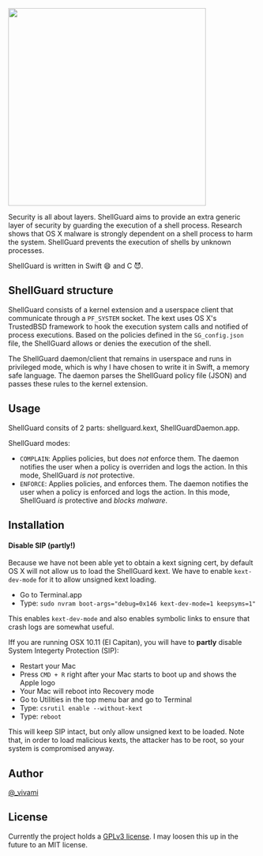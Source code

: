 <img src="http://cl.ly/fSwN/logo_large.png" width="400">

Security is all about layers. ShellGuard aims to provide an extra generic layer of security by guarding the execution of a shell process. Research shows that OS X malware is strongly dependent on a shell process to harm the system. ShellGuard prevents the execution of shells by unknown processes.

ShellGuard is written in Swift :smile: and C :smiling_imp:.


## ShellGuard structure
ShellGuard consists of a kernel extension and a userspace client that communicate through a `PF_SYSTEM` socket. The kext uses OS X's TrustedBSD framework to hook the execution system calls and notified of process executions. Based on the policies defined in the `SG_config.json` file, the ShellGuard allows or denies the execution of the shell.

The ShellGuard daemon/client that remains in userspace and runs in privileged mode, which is why I have chosen to write it in Swift, a memory safe language. The daemon parses the ShellGuard policy file (JSON) and passes these rules to the kernel extension.


## Usage
ShellGuard consits of 2 parts: shellguard.kext, ShellGuardDaemon.app.

ShellGuard modes:
- `COMPLAIN`: Applies policies, but does _not_ enforce them. The daemon notifies the user when a policy is overriden and logs the action. In this mode, ShellGuard _is not_ protective.
- `ENFORCE`: Applies policies, and enforces them. The daemon notifies the user when a policy is enforced and logs the action. In this mode, ShellGuard _is_ protective and _blocks malware_.


## Installation

#### Disable SIP (partly!)
Because we have not been able yet to obtain a kext signing cert, by default OS X will not allow us to load the ShellGuard kext. We have to enable `kext-dev-mode` for it to allow unsigned kext loading.

- Go to Terminal.app
- Type: `sudo nvram boot-args="debug=0x146 kext-dev-mode=1 keepsyms=1"`

This enables `kext-dev-mode` and also enables symbolic links to ensure that crash logs are somewhat useful.

Iff you are running OSX 10.11 (El Capitan), you will have to __partly__ disable System Integerty Protection (SIP):
- Restart your Mac
- Press `CMD + R` right after your Mac starts to boot up and shows the Apple logo
- Your Mac will reboot into Recovery mode
- Go to Utilities in the top menu bar and go to Terminal
- Type: `csrutil enable --without-kext`
- Type: `reboot`

This will keep SIP intact, but only allow unsigned kext to be loaded. Note that, in order to load malicious kexts, the attacker has to be
root, so your system is compromised anyway.


## Author
[@_vivami](https://twitter.com/_vivami)

## License
Currently the project holds a [GPLv3 license](http://choosealicense.com/licenses/gpl-3.0/). I may loosen this up in the future to an MIT license.

